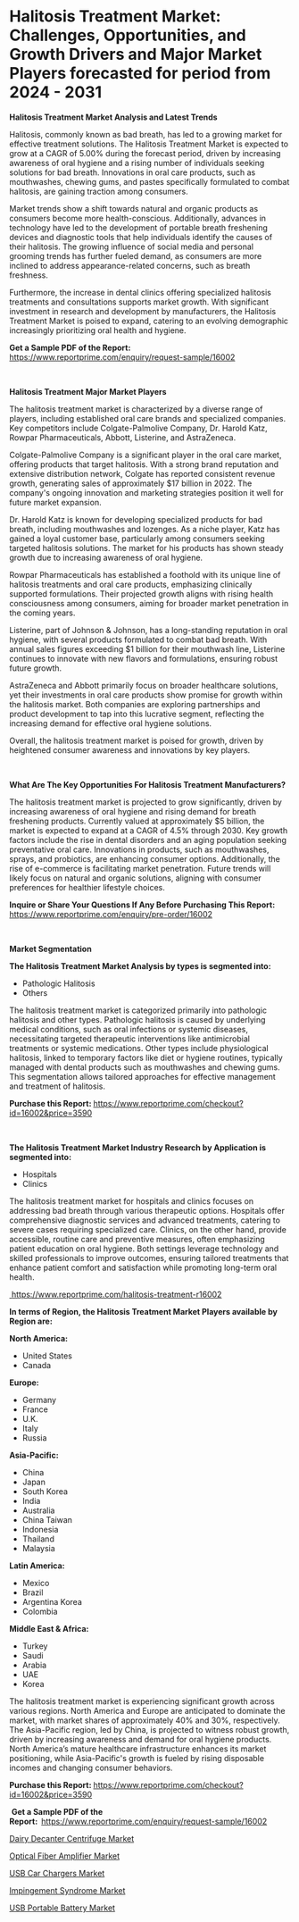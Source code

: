 <p><h1>Halitosis Treatment Market: Challenges, Opportunities, and Growth Drivers and Major Market Players forecasted for period from 2024 - 2031</h1></p><p><strong>Halitosis Treatment Market Analysis and Latest Trends</strong></p>
<p><p>Halitosis, commonly known as bad breath, has led to a growing market for effective treatment solutions. The Halitosis Treatment Market is expected to grow at a CAGR of 5.00% during the forecast period, driven by increasing awareness of oral hygiene and a rising number of individuals seeking solutions for bad breath. Innovations in oral care products, such as mouthwashes, chewing gums, and pastes specifically formulated to combat halitosis, are gaining traction among consumers.</p><p>Market trends show a shift towards natural and organic products as consumers become more health-conscious. Additionally, advances in technology have led to the development of portable breath freshening devices and diagnostic tools that help individuals identify the causes of their halitosis. The growing influence of social media and personal grooming trends has further fueled demand, as consumers are more inclined to address appearance-related concerns, such as breath freshness.</p><p>Furthermore, the increase in dental clinics offering specialized halitosis treatments and consultations supports market growth. With significant investment in research and development by manufacturers, the Halitosis Treatment Market is poised to expand, catering to an evolving demographic increasingly prioritizing oral health and hygiene.</p></p>
<p><strong>Get a Sample PDF of the Report:&nbsp;</strong> <a href="https://www.reportprime.com/enquiry/request-sample/16002?utm_campaign=102&utm_medium=2&utm_source=Github&utm_content=ia&utm_term=30112024&utm_id=halitosis-treatment">https://www.reportprime.com/enquiry/request-sample/16002</a></p>
<p>&nbsp;</p>
<p><strong>Halitosis Treatment Major Market Players</strong></p>
<p><p>The halitosis treatment market is characterized by a diverse range of players, including established oral care brands and specialized companies. Key competitors include Colgate-Palmolive Company, Dr. Harold Katz, Rowpar Pharmaceuticals, Abbott, Listerine, and AstraZeneca.</p><p>Colgate-Palmolive Company is a significant player in the oral care market, offering products that target halitosis. With a strong brand reputation and extensive distribution network, Colgate has reported consistent revenue growth, generating sales of approximately $17 billion in 2022. The company's ongoing innovation and marketing strategies position it well for future market expansion.</p><p>Dr. Harold Katz is known for developing specialized products for bad breath, including mouthwashes and lozenges. As a niche player, Katz has gained a loyal customer base, particularly among consumers seeking targeted halitosis solutions. The market for his products has shown steady growth due to increasing awareness of oral hygiene.</p><p>Rowpar Pharmaceuticals has established a foothold with its unique line of halitosis treatments and oral care products, emphasizing clinically supported formulations. Their projected growth aligns with rising health consciousness among consumers, aiming for broader market penetration in the coming years.</p><p>Listerine, part of Johnson & Johnson, has a long-standing reputation in oral hygiene, with several products formulated to combat bad breath. With annual sales figures exceeding $1 billion for their mouthwash line, Listerine continues to innovate with new flavors and formulations, ensuring robust future growth.</p><p>AstraZeneca and Abbott primarily focus on broader healthcare solutions, yet their investments in oral care products show promise for growth within the halitosis market. Both companies are exploring partnerships and product development to tap into this lucrative segment, reflecting the increasing demand for effective oral hygiene solutions. </p><p>Overall, the halitosis treatment market is poised for growth, driven by heightened consumer awareness and innovations by key players.</p></p>
<p>&nbsp;</p>
<p><strong>What Are The Key Opportunities For Halitosis Treatment Manufacturers?</strong></p>
<p><p>The halitosis treatment market is projected to grow significantly, driven by increasing awareness of oral hygiene and rising demand for breath freshening products. Currently valued at approximately $5 billion, the market is expected to expand at a CAGR of 4.5% through 2030. Key growth factors include the rise in dental disorders and an aging population seeking preventative oral care. Innovations in products, such as mouthwashes, sprays, and probiotics, are enhancing consumer options. Additionally, the rise of e-commerce is facilitating market penetration. Future trends will likely focus on natural and organic solutions, aligning with consumer preferences for healthier lifestyle choices.</p></p>
<p><strong>Inquire or Share Your Questions If Any Before Purchasing This Report:</strong> <a href="https://www.reportprime.com/enquiry/pre-order/16002?utm_campaign=102&utm_medium=2&utm_source=Github&utm_content=ia&utm_term=30112024&utm_id=halitosis-treatment">https://www.reportprime.com/enquiry/pre-order/16002</a></p>
<p>&nbsp;</p>
<p><strong>Market Segmentation</strong></p>
<p><strong>The Halitosis Treatment Market Analysis by types is segmented into:</strong></p>
<p><ul><li>Pathologic Halitosis</li><li>Others</li></ul></p>
<p><p>The halitosis treatment market is categorized primarily into pathologic halitosis and other types. Pathologic halitosis is caused by underlying medical conditions, such as oral infections or systemic diseases, necessitating targeted therapeutic interventions like antimicrobial treatments or systemic medications. Other types include physiological halitosis, linked to temporary factors like diet or hygiene routines, typically managed with dental products such as mouthwashes and chewing gums. This segmentation allows tailored approaches for effective management and treatment of halitosis.</p></p>
<p><strong>Purchase this Report:&nbsp;</strong><a href="https://www.reportprime.com/checkout?id=16002&price=3590&utm_campaign=102&utm_medium=2&utm_source=Github&utm_content=ia&utm_term=30112024&utm_id=halitosis-treatment">https://www.reportprime.com/checkout?id=16002&price=3590</a></p>
<p>&nbsp;</p>
<p><strong>The Halitosis Treatment Market Industry Research by Application is segmented into:</strong></p>
<p><ul><li>Hospitals</li><li>Clinics</li></ul></p>
<p><p>The halitosis treatment market for hospitals and clinics focuses on addressing bad breath through various therapeutic options. Hospitals offer comprehensive diagnostic services and advanced treatments, catering to severe cases requiring specialized care. Clinics, on the other hand, provide accessible, routine care and preventive measures, often emphasizing patient education on oral hygiene. Both settings leverage technology and skilled professionals to improve outcomes, ensuring tailored treatments that enhance patient comfort and satisfaction while promoting long-term oral health.</p></p>
<p><a href="https://www.reportprime.com/halitosis-treatment-r16002?utm_campaign=102&utm_medium=2&utm_source=Github&utm_content=ia&utm_term=30112024&utm_id=halitosis-treatment">&nbsp;https://www.reportprime.com/halitosis-treatment-r16002</a></p>
<p><strong>In terms of Region, the Halitosis Treatment Market Players available by Region are:</strong></p>
<p>
    <p> <strong> North America: </strong>
        <ul>
            <li>United States</li>
            <li>Canada</li>
        </ul>
        </p> 
    <p> <strong> Europe: </strong>
        <ul>
            <li>Germany</li>
            <li>France</li>
            <li>U.K.</li>
            <li>Italy</li>
            <li>Russia</li>
        </ul>
        </p> 
    <p> <strong> Asia-Pacific: </strong>
        <ul>
            <li>China</li>
            <li>Japan</li>
            <li>South Korea</li>
            <li>India</li>
            <li>Australia</li>
            <li>China Taiwan</li>
            <li>Indonesia</li>
            <li>Thailand</li>
            <li>Malaysia</li>
        </ul>
        </p> 
    <p> <strong> Latin America: </strong>
        <ul>
            <li>Mexico</li>
            <li>Brazil</li>
            <li>Argentina Korea</li>
            <li>Colombia</li>
        </ul>
        </p> 
    <p> <strong> Middle East & Africa: </strong>
        <ul>
            <li>Turkey</li>
            <li>Saudi</li>
            <li>Arabia</li>
            <li>UAE</li>
            <li>Korea</li>
        </ul>
    </p>
    </p>
<p><p>The halitosis treatment market is experiencing significant growth across various regions. North America and Europe are anticipated to dominate the market, with market shares of approximately 40% and 30%, respectively. The Asia-Pacific region, led by China, is projected to witness robust growth, driven by increasing awareness and demand for oral hygiene products. North America’s mature healthcare infrastructure enhances its market positioning, while Asia-Pacific's growth is fueled by rising disposable incomes and changing consumer behaviors.</p></p>
<p><strong>Purchase this Report: </strong><a href="https://www.reportprime.com/checkout?id=16002&price=3590&utm_campaign=102&utm_medium=2&utm_source=Github&utm_content=ia&utm_term=30112024&utm_id=halitosis-treatment">https://www.reportprime.com/checkout?id=16002&price=3590</a></p>
<p>&nbsp;<strong>Get a Sample PDF of the Report:&nbsp;&nbsp;</strong><a href="https://www.reportprime.com/enquiry/request-sample/16002?utm_campaign=102&utm_medium=2&utm_source=Github&utm_content=ia&utm_term=30112024&utm_id=halitosis-treatment">https://www.reportprime.com/enquiry/request-sample/16002</a></p>
<p><strong></strong></p>
<p><p><a href="https://issuu.com/reportprime-2/docs/dairy-decanter-centrifuge-market-size-2030.pptx?utm_campaign=102&utm_medium=2&utm_source=Github&utm_content=ia&utm_term=30112024&utm_id=halitosis-treatment">Dairy Decanter Centrifuge Market</a></p><p><a href="https://issuu.com/reportprime-2/docs/optical-fiber-amplifier-market-size-2030.pptx?utm_campaign=102&utm_medium=2&utm_source=Github&utm_content=ia&utm_term=30112024&utm_id=halitosis-treatment">Optical Fiber Amplifier Market</a></p><p><a href="https://www.linkedin.com/pulse/usb-car-chargers-market-segmentation-in-depth-analysis-passenger-k4i2f?utm_campaign=102&utm_medium=2&utm_source=Github&utm_content=ia&utm_term=30112024&utm_id=halitosis-treatment">USB Car Chargers Market</a></p><p><a href="https://github.com/FlorianWolf90/Market-Research-Report-List-1/blob/main/impingement-syndrome-market.md?utm_campaign=102&utm_medium=2&utm_source=Github&utm_content=ia&utm_term=30112024&utm_id=halitosis-treatment">Impingement Syndrome Market</a></p><p><a href="https://www.linkedin.com/pulse/usb-portable-battery-landscape-product-spectrum-market-8davc?utm_campaign=102&utm_medium=2&utm_source=Github&utm_content=ia&utm_term=30112024&utm_id=halitosis-treatment">USB Portable Battery Market</a></p></p>